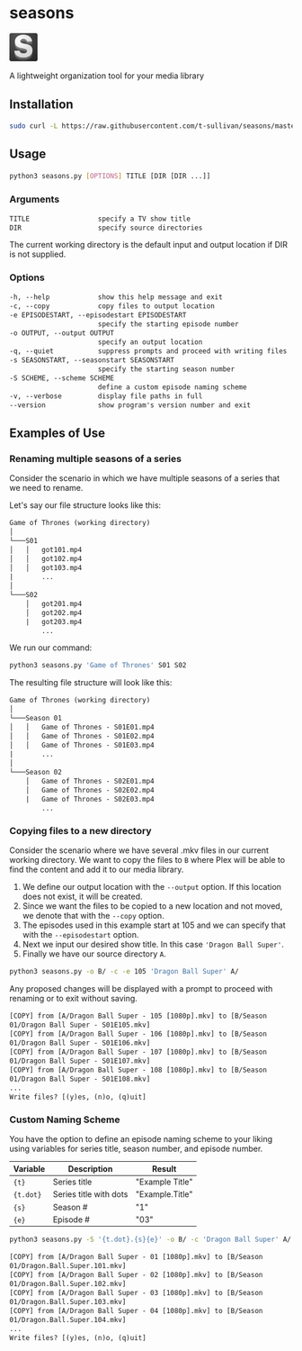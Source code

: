 # seasons

<img src="assets/img/readme/header.png" width="10%" />

A lightweight organization tool for your media library

## Installation
```bash
sudo curl -L https://raw.githubusercontent.com/t-sullivan/seasons/master/seasons.py -o seasons.py
```

## Usage
```bash
python3 seasons.py [OPTIONS] TITLE [DIR [DIR ...]]
```

### Arguments
```
TITLE                 specify a TV show title
DIR                   specify source directories
```
The current working directory is the default input and output location if DIR is not supplied.

### Options
```
-h, --help            show this help message and exit
-c, --copy            copy files to output location
-e EPISODESTART, --episodestart EPISODESTART
                      specify the starting episode number
-o OUTPUT, --output OUTPUT
                      specify an output location
-q, --quiet           suppress prompts and proceed with writing files
-s SEASONSTART, --seasonstart SEASONSTART
                      specify the starting season number
-S SCHEME, --scheme SCHEME
                      define a custom episode naming scheme
-v, --verbose         display file paths in full
--version             show program's version number and exit
```

## Examples of Use
### Renaming multiple seasons of a series

Consider the scenario in which we have multiple seasons of a series that we need to rename.

Let's say our file structure looks like this:
```
Game of Thrones (working directory)
│
└───S01
│   │   got101.mp4
│   │   got102.mp4
│   │   got103.mp4
|       ...
│
└───S02
    │   got201.mp4
    │   got202.mp4
    |   got203.mp4
        ...
```

We run our command:
```bash
python3 seasons.py 'Game of Thrones' S01 S02
```

The resulting file structure will look like this:
```
Game of Thrones (working directory)
│
└───Season 01
│   │   Game of Thrones - S01E01.mp4
│   │   Game of Thrones - S01E02.mp4
│   │   Game of Thrones - S01E03.mp4
|       ...
│
└───Season 02
    │   Game of Thrones - S02E01.mp4
    │   Game of Thrones - S02E02.mp4
    |   Game of Thrones - S02E03.mp4
        ...
```

### Copying files to a new directory

Consider the scenario where we have several .mkv files in our current working directory. We want to copy the files to ```B``` where Plex will be able to find the content and add it to our media library.

1. We define our output location with the `--output` option. If this location does not exist, it will be created.
2. Since we want the files to be copied to a new location and not moved, we denote that with the `--copy` option.
3. The episodes used in this example start at 105 and we can specify that with the `--episodestart` option.
4. Next we input our desired show title. In this case `'Dragon Ball Super'`.
5. Finally we have our source directory `A`.

```bash
python3 seasons.py -o B/ -c -e 105 'Dragon Ball Super' A/
```

Any proposed changes will be displayed with a prompt to proceed with renaming or to exit without saving.

```
[COPY] from [A/Dragon Ball Super - 105 [1080p].mkv] to [B/Season 01/Dragon Ball Super - S01E105.mkv]
[COPY] from [A/Dragon Ball Super - 106 [1080p].mkv] to [B/Season 01/Dragon Ball Super - S01E106.mkv]
[COPY] from [A/Dragon Ball Super - 107 [1080p].mkv] to [B/Season 01/Dragon Ball Super - S01E107.mkv]
[COPY] from [A/Dragon Ball Super - 108 [1080p].mkv] to [B/Season 01/Dragon Ball Super - S01E108.mkv]
...
Write files? [(y)es, (n)o, (q)uit]
```

### Custom Naming Scheme

You have the option to define an episode naming scheme to your liking using variables for series title, season number, and episode number.

|Variable   	|Description   	        |Result   	        |
|---	        |---	                |---	            |
|`{t}`   	    |Series title   	    |"Example Title"    |
|`{t.dot}`   	|Series title with dots |"Example.Title"    |
|`{s}`  	    |Season #   	        |"1"   	            |
|`{e}`   	    |Episode #   	        |"03"  	            |

```bash
python3 seasons.py -S '{t.dot}.{s}{e}' -o B/ -c 'Dragon Ball Super' A/
```

```
[COPY] from [A/Dragon Ball Super - 01 [1080p].mkv] to [B/Season 01/Dragon.Ball.Super.101.mkv]
[COPY] from [A/Dragon Ball Super - 02 [1080p].mkv] to [B/Season 01/Dragon.Ball.Super.102.mkv]
[COPY] from [A/Dragon Ball Super - 03 [1080p].mkv] to [B/Season 01/Dragon.Ball.Super.103.mkv]
[COPY] from [A/Dragon Ball Super - 04 [1080p].mkv] to [B/Season 01/Dragon.Ball.Super.104.mkv]
...
Write files? [(y)es, (n)o, (q)uit]
```